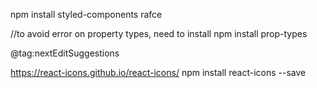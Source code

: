 npm install styled-components
rafce

//to avoid error on property types, need to install
npm install prop-types

@tag:nextEditSuggestions

https://react-icons.github.io/react-icons/
npm install react-icons --save
